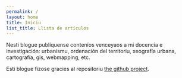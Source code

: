 ```yaml
---
permalink: /
layout: home
title: Iniciu
list_title: Llista de artículos
---
```


Nesti blogue publíquense conteníos venceyaos a mi docencia e investigación: urbanismu, ordenación del territoriu, xeografía urbana, cartografía, gis, webmapping, etc. 

Esti blogue fízose gracies al repositoriu [the github project](https://github.com/jsanz/gh-pages-minima-starter). 
